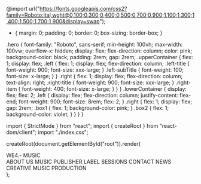 @import url("https://fonts.googleapis.com/css2?family=Roboto:ital,wght@0,100;0,300;0,400;0,500;0,700;0,900;1,100;1,300;1,400;1,500;1,700;1,900&display=swap");

- {
  margin: 0;
  padding: 0;
  border: 0;
  box-sizing: border-box;
  }

.hero {
font-family: "Roboto", sans-serif;
min-height: 100vh;
max-width: 100vw;
overflow-x: hidden;
display: flex;
flex-direction: column;
color: pink;
background-color: black;
padding: 2rem;
gap: 2rem;
.upperContainer {
flex: 1;
display: flex;
.left {
flex: 1;
display: flex;
flex-direction: column;
.left-title {
font-weight: 900;
font-size: xxx-large;
}
.left-subTitle {
font-weight: 100;
font-size: x-large;
}
}
.right {
flex: 1;
display: flex;
flex-direction: column;
text-align: right;
.right-title {
font-weight: 900;
font-size: xxx-large;
}
.right-item {
font-weight: 400;
font-size: x-large;
}
}
}
.lowerContainer {
display: flex;
flex: 2;
.left {
display: flex;
flex-direction: column;
justify-content: flex-end;
font-weight: 900;
font-size: 8rem;
flex: 2;
}
.right {
flex: 1;
display: flex;
gap: 2rem;
.box1 {
flex: 1;
background-color: pink;
}
.box2 {
flex: 1;
background-color: violet;
}
}
}
}

import { StrictMode } from "react";
import { createRoot } from "react-dom/client";
import "./index.css";

createRoot(document.getElementById("root")).render(
<StrictMode>
<div className="hero">
<div className="upperContainer">
<div className="left">
<span className="left-title">WE4.-</span>
<span className="left-subTitle">MUSIC</span>
</div>
<div className="right">
<span className="right-title">ABOUT US</span>
<span className="right-item">MUSIC</span>
<span className="right-item">PUBLISHER</span>
<span className="right-item">LABEL</span>
<span className="right-item">SESSIONS</span>
<span className="right-item">CONTACT</span>
<span className="right-item">NEWS</span>
</div>
</div>
<div className="lowerContainer">
<div className="left">
<span>CREATIVE</span>
<span>MUSIC</span>
<span>PRODUCTION</span>
</div>
<div className="right">
<div className="box1"></div>
<div className="box2"></div>
</div>
</div>
</div>
</StrictMode>
);
